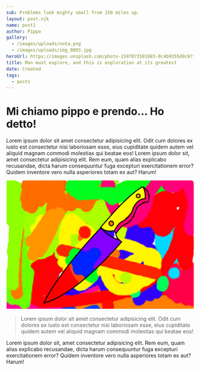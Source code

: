 ```yaml
---
sub: Problems look mighty small from 150 miles up.
layout: post.njk
name: post1
author: Pippo
gallery:
  - /images/uploads/nota.png
  - /images/uploads/img_0003.jpg
heroUrl: https://images.unsplash.com/photo-1597073591683-0c4b9355d9c8?ixlib=rb-1.2.1&ixid=eyJhcHBfaWQiOjEyMDd9&auto=format&fit=crop&w=1350&q=80
title: Man must explore, and this is exploration at its greatest
date: Created
tags:
  - posts
---
```


# Mi chiamo pippo e prendo... Ho detto!

Lorem ipsum dolor sit amet consectetur adipisicing elit. Odit cum
dolores ex iusto est consectetur nisi laboriosam esse, eius cupiditate
quidem autem vel aliquid magnam commodi molestias qui beatae eos!
Lorem ipsum dolor sit, amet consectetur adipisicing elit. Rem eum,
quam alias explicabo recusandae, dicta harum consequuntur fuga
excepturi exercitationem error? Quidem inventore vero nulla asperiores
totam ex aut? Harum!

![Due mucche](/images/uploads/img_0007.jpg)

> Lorem ipsum dolor sit amet consectetur adipisicing elit. Odit cum
> dolores ex iusto est consectetur nisi laboriosam esse, eius cupiditate
> quidem autem vel aliquid magnam commodi molestias qui beatae eos!

Lorem ipsum dolor sit, amet consectetur adipisicing elit. Rem eum,
quam alias explicabo recusandae, dicta harum consequuntur fuga
excepturi exercitationem error? Quidem inventore vero nulla asperiores
totam ex aut? Harum!
